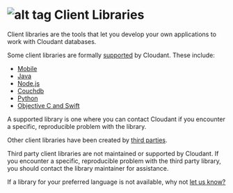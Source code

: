 # ![alt tag](images/libraries_icon.png) Client Libraries

Client libraries are the tools that let you develop your own applications to work with Cloudant databases.

Some client libraries are formally [supported](libraries.html#supported-client-libraries) by Cloudant. These include:

-	[Mobile](libraries.html#mobile)
-	[Java](libraries.html#java)
-	[Node.js](libraries.html#node.js)
-	[Couchdb](libraries.html#couchdb)
-	[Python](libraries.html#python)
-	[Objective C and Swift](libraries.html#objective-c-and-swift)


A supported library is one where you can contact Cloudant if you encounter a specific, reproducible problem with the library.

Other client libraries have been created by [third parties](libraries.html#third-party-client-libraries).

<aside class="warning">Third party client libraries are not maintained or supported by Cloudant.
If you encounter a specific, reproducible problem with the third party library,
you should contact the library maintainer for assistance.</aside> 

If a library for your preferred language is not available,
why not [let us know?](https://github.com/cloudant-labs/slate/issues)
